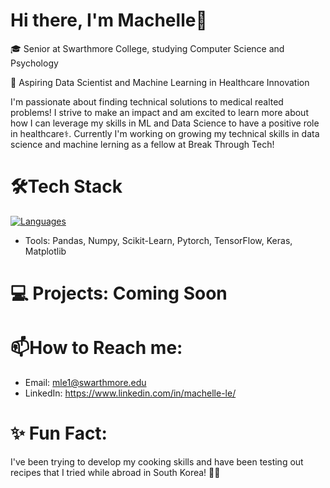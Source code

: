 # Hi there, I'm Machelle👋

🎓 Senior at Swarthmore College, studying Computer Science and Psychology

🔭 Aspiring Data Scientist and Machine Learning in Healthcare Innovation

I'm passionate about finding technical solutions to medical realted problems! I strive to make an impact and am excited to learn more about how I can leverage my skills in ML and Data Science to have a positive role in healthcare⚕️. Currently I'm working on growing my technical skills in data science and machine lerning as a fellow at Break Through Tech!

# 🛠️Tech Stack
[![Languages](https://skillicons.dev/icons?i=py,cpp,js,r,html,css)](https://skillicons.dev)

- Tools: Pandas, Numpy, Scikit-Learn, Pytorch, TensorFlow, Keras, Matplotlib

# 💻 Projects: Coming Soon


# 📫How to Reach me:
- Email: mle1@swarthmore.edu
- LinkedIn: https://www.linkedin.com/in/machelle-le/

# ✨ Fun Fact:
I've been trying to develop my cooking skills and have been testing out recipes that I tried while abroad in South Korea! 👩‍🍳






<!--
**machellee/machellee** is a ✨ _special_ ✨ repository because its `README.md` (this file) appears on your GitHub profile.

Here are some ideas to get you started:

- 🔭 I’m currently working on ...
- 🌱 I’m currently learning ...
- 👯 I’m looking to collaborate on ...
- 🤔 I’m looking for help with ...
- 💬 Ask me about ...
- 📫 How to reach me: ...
- 😄 Pronouns: ...
- ⚡ Fun fact: ...
-->
